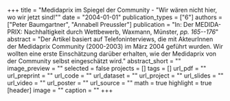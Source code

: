 +++
title = "Medidaprix im Spiegel der Community - \"Wir wären nicht hier, wo wir jetzt sind!\""
date = "2004-01-01"
publication_types = ["6"]
authors = ["Peter Baumgartner", "Annabell Preussler"]
publication = "In: Der MEDIDA-PRIX: Nachhaltigkeit durch Wettbewerb, Waxmann, Münster, _pp. 165--176_"
abstract = "Der Artikel basiert auf Telefoninterviews, die mit AkteurInnen der Medidaprix Community (2000-2003) im März 2004 geführt wurden. Wir wollten eine erste Einschätzung darüber erhalten, wie der Medidaprix von der Community selbst eingeschätzt wird."
abstract_short = ""
image_preview = ""
selected = false
projects = []
tags = []
url_pdf = ""
url_preprint = ""
url_code = ""
url_dataset = ""
url_project = ""
url_slides = ""
url_video = ""
url_poster = ""
url_source = ""
math = true
highlight = true
[header]
image = ""
caption = ""
+++
